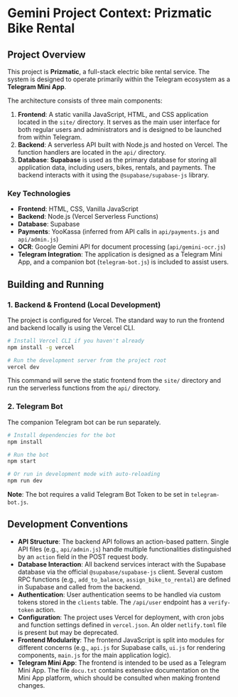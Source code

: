 # Gemini Project Context: Prizmatic Bike Rental

## Project Overview

This project is **Prizmatic**, a full-stack electric bike rental service. The system is designed to operate primarily within the Telegram ecosystem as a **Telegram Mini App**.

The architecture consists of three main components:
1.  **Frontend**: A static vanilla JavaScript, HTML, and CSS application located in the `site/` directory. It serves as the main user interface for both regular users and administrators and is designed to be launched from within Telegram.
2.  **Backend**: A serverless API built with Node.js and hosted on Vercel. The function handlers are located in the `api/` directory.
3.  **Database**: **Supabase** is used as the primary database for storing all application data, including users, bikes, rentals, and payments. The backend interacts with it using the `@supabase/supabase-js` library.

### Key Technologies
- **Frontend**: HTML, CSS, Vanilla JavaScript
- **Backend**: Node.js (Vercel Serverless Functions)
- **Database**: Supabase
- **Payments**: YooKassa (inferred from API calls in `api/payments.js` and `api/admin.js`)
- **OCR**: Google Gemini API for document processing (`api/gemini-ocr.js`)
- **Telegram Integration**: The application is designed as a Telegram Mini App, and a companion bot (`telegram-bot.js`) is included to assist users.

## Building and Running

### 1. Backend & Frontend (Local Development)

The project is configured for Vercel. The standard way to run the frontend and backend locally is using the Vercel CLI.

```bash
# Install Vercel CLI if you haven't already
npm install -g vercel

# Run the development server from the project root
vercel dev
```
This command will serve the static frontend from the `site/` directory and run the serverless functions from the `api/` directory.

### 2. Telegram Bot

The companion Telegram bot can be run separately.

```bash
# Install dependencies for the bot
npm install

# Run the bot
npm start

# Or run in development mode with auto-reloading
npm run dev
```

**Note**: The bot requires a valid Telegram Bot Token to be set in `telegram-bot.js`.

## Development Conventions

*   **API Structure**: The backend API follows an action-based pattern. Single API files (e.g., `api/admin.js`) handle multiple functionalities distinguished by an `action` field in the POST request body.
*   **Database Interaction**: All backend services interact with the Supabase database via the official `@supabase/supabase-js` client. Several custom RPC functions (e.g., `add_to_balance`, `assign_bike_to_rental`) are defined in Supabase and called from the backend.
*   **Authentication**: User authentication seems to be handled via custom tokens stored in the `clients` table. The `/api/user` endpoint has a `verify-token` action.
*   **Configuration**: The project uses Vercel for deployment, with cron jobs and function settings defined in `vercel.json`. An older `netlify.toml` file is present but may be deprecated.
*   **Frontend Modularity**: The frontend JavaScript is split into modules for different concerns (e.g., `api.js` for Supabase calls, `ui.js` for rendering components, `main.js` for the main application logic).
*   **Telegram Mini App**: The frontend is intended to be used as a Telegram Mini App. The file `docu.txt` contains extensive documentation on the Mini App platform, which should be consulted when making frontend changes.
